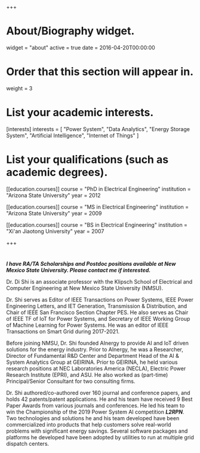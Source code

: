 +++
# About/Biography widget.
widget = "about"
active = true
date = 2016-04-20T00:00:00

# Order that this section will appear in.
weight = 3

# List your academic interests.
[interests]
  interests = [
    "Power System",
    "Data Analytics",
    "Energy Storage System",
    "Artificial Intelligence",
    "Internet of Things"
  ]

# List your qualifications (such as academic degrees).
[[education.courses]]
  course = "PhD in Electrical Engineering"
  institution = "Arizona State University"
  year = 2012

[[education.courses]]
  course = "MS in Electrical Engineering"
  institution = "Arizona State University"
  year = 2009

[[education.courses]]
  course = "BS in Electrical Engineering"
  institution = "Xi'an Jiaotong University"
  year = 2007
 
+++

# 
***I have RA/TA Scholarships and Postdoc positions available at New Mexico State University. Please contact me if interested.***

Dr. Di Shi is an associate professor with the Klipsch School of Electrical and Computer Engineering at New Mexico State University (NMSU).

Dr. Shi serves as Editor of IEEE Transactions on Power Systems, IEEE Power Engineering Letters, and IET Generation, Transmission & Distribution, and Chair of IEEE San Francisco Section Chapter PES. He also serves as Chair of IEEE TF of IoT for Power Systems, and Secretary of IEEE Working Group of Machine Learning for Power Systems. He was an editor of IEEE Transactions on Smart Grid during 2017-2021.

Before joining NMSU, Dr. Shi founded AInergy to provide AI and IoT driven solutions for the energy industry. Prior to AInergy, he was a Researcher, Director of Fundamental R&D Center and Department Head of the AI & System Analytics Group at GEIRINA. Prior to GEIRINA, he held various research positions at NEC Laboratories America (NECLA), Electric Power Research Institute (EPRI), and ASU. He also worked as (part-time) Principal/Senior Consultant for two consulting firms. 

Dr. Shi authored/co-authored over 160 journal and conference papers, and holds 42 patents/patent applications. He and his team have received 9 Best Paper Awards from various journals and conferences. He led his team to win the Championship of the 2019 Power System AI competition ***L2RPN***. Two technologies and solutions he and his team developed have been commercialized into products that help customers solve real-world problems with significant energy savings. Several software packages and platforms he developed have been adopted by utilities to run at multiple grid dispatch centers.
